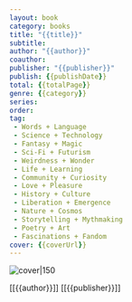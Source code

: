 ```yaml
---
layout: book
category: books
title: "{{title}}"
subtitle: 
author: "{{author}}"
coauthor:
publisher: "{{publisher}}"
publish: {{publishDate}}
total: {{totalPage}}
genre: {{category}}
series:
order:
tag: 
 - Words + Language
 - Science + Technology
 - Fantasy + Magic
 - Sci-Fi + Futurism
 - Weirdness + Wonder
 - Life + Learning
 - Community + Curiosity
 - Love + Pleasure
 - History + Culture
 - Liberation + Emergence 
 - Nature + Cosmos
 - Storytelling + Mythmaking
 - Poetry + Art
 - Fascinations + Fandom
cover: {{coverUrl}}
---
```


![cover|150]({{coverUrl}})

[[{{author}}]]
[[{{publisher}}]]